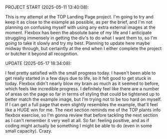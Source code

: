 PROJECT START (2025-05-11 13:40:08): 

This is my attempt at the TOP Landing Page project. I'm going to try and keep it as close to the example as possible, as per the brief, and I'm not planning on confusing myself with using any extra external images at the moment. Flexbox has been the absolute bane of my life and I anticipate struggling immensely in getting the div's to do what I want them to, so I'm going to take it slowly and try my best. Planning to update here maybe midway through, but certaintly at the end when I either complete the project or butcher it beyond all recognition.

UPDATE (2025-05-17 18:34:08):

I feel pretty satisfied with the small progress today. I haven't been able to get really started in a few days due to life, so it felt good to get stuck in today. Flexbox didn't nearly blow my brain as much as it seemed to before, which feels like incredible progress. I definitely feel like there are a number of areas on the page so far in terms of styling that could be tightened up to better match the example image, but I'm trying not to be too hard on myself. If I can get a full page that even slightly resembles the example, that'll feel like a HUGE win for me. The next section reminds me of the TOP plants info flexbox exercise, so I'm gonna review that before tackling the next section as I can't remember it very well at all. So far: feeling positive, and as if coding might actually be something I might be able to do (even in some small capacity). Crazy.